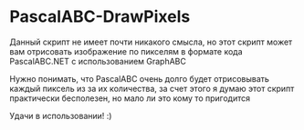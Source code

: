 # PascalABC-DrawPixels
Данный скрипт не имеет почти никакого смысла, но этот скрипт может вам отрисовать изображение по пикселям в формате кода PascalABC.NET с использованием GraphABC

Нужно понимать, что PascalABC очень долго будет отрисовывать каждый пиксель из за их количества, за счет этого я думаю этот скрипт практически бесполезен, но мало ли это кому то пригодится

Удачи в использовании! :)

